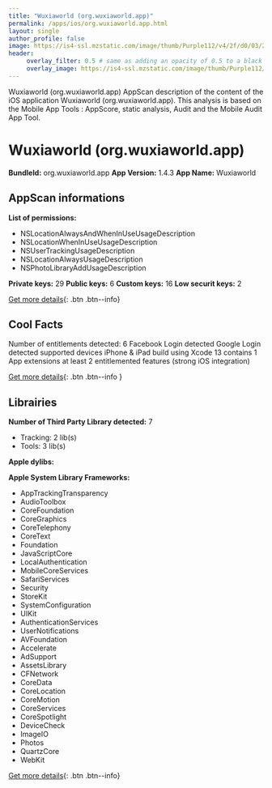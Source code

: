 ```yaml
---
title: "Wuxiaworld (org.wuxiaworld.app)"
permalink: /apps/ios/org.wuxiaworld.app.html
layout: single
author_profile: false
image: https://is4-ssl.mzstatic.com/image/thumb/Purple112/v4/2f/d0/03/2fd00305-3001-8b04-2127-8d8d15045561/AppIcon-0-0-1x_U007emarketing-0-0-0-7-0-0-sRGB-0-0-0-GLES2_U002c0-512MB-85-220-0-0.png/512x512bb.jpg
header: 
     overlay_filter: 0.5 # same as adding an opacity of 0.5 to a black background
     overlay_image: https://is4-ssl.mzstatic.com/image/thumb/Purple112/v4/2f/d0/03/2fd00305-3001-8b04-2127-8d8d15045561/AppIcon-0-0-1x_U007emarketing-0-0-0-7-0-0-sRGB-0-0-0-GLES2_U002c0-512MB-85-220-0-0.png/512x512bb.jpg
---
```

Wuxiaworld (org.wuxiaworld.app) AppScan description of the content of the iOS application Wuxiaworld (org.wuxiaworld.app). This analysis is based on the Mobile App Tools : AppScore, static analysis, Audit and the Mobile Audit App Tool.

# Wuxiaworld (org.wuxiaworld.app)

**BundleId:** org.wuxiaworld.app
**App Version:** 1.4.3
**App Name:** Wuxiaworld


## AppScan informations 

**List of permissions:** 
- NSLocationAlwaysAndWhenInUseUsageDescription
- NSLocationWhenInUseUsageDescription
- NSUserTrackingUsageDescription
- NSLocationAlwaysUsageDescription
- NSPhotoLibraryAddUsageDescription
  
  
**Private keys:** 29
**Public keys:** 6
**Custom keys:** 16
**Low securit keys:** 2
  
[Get more details](/pricing.html){: .btn .btn--info}

## Cool Facts

Number of entitlements detected: 6
Facebook Login detected
Google Login detected
supported devices iPhone & iPad
build using Xcode 13
contains 1 App extensions
at least 2 entitlemented features (strong iOS integration)
  
[Get more details](/pricing.html){: .btn .btn--info }

## Librairies 
**Number of Third Party Library detected:** 7
- Tracking: 2 lib(s)
- Tools: 3 lib(s)


**Apple dylibs:**


**Apple System Library Frameworks:**
- AppTrackingTransparency
- AudioToolbox
- CoreFoundation
- CoreGraphics
- CoreTelephony
- CoreText
- Foundation
- JavaScriptCore
- LocalAuthentication
- MobileCoreServices
- SafariServices
- Security
- StoreKit
- SystemConfiguration
- UIKit
- AuthenticationServices
- UserNotifications
- AVFoundation
- Accelerate
- AdSupport
- AssetsLibrary
- CFNetwork
- CoreData
- CoreLocation
- CoreMotion
- CoreServices
- CoreSpotlight
- DeviceCheck
- ImageIO
- Photos
- QuartzCore
- WebKit


  
[Get more details](/pricing.html){: .btn .btn--info}

